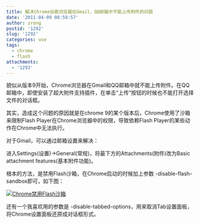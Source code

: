 ```yaml
---
title: 解决Chrome谷歌浏览器在Gmail、QQ邮箱中不能上传附件的问题
date: '2011-04-09 08:58:57'
author: zrong
postid: '1292'
slug: '1292'
categories: use
tags:
  - chrome
  - flash
attachments:
  - '1293'
---
```


貌似从版本9开始，Chrome浏览器在Gmail和QQ邮箱中就不能上传附件。在QQ邮箱中，即使安装了超大附件支持插件，在单击“上传”按钮的时候也不能打开选择文件的对话框。

其实，造成这个问题的原因就是在chrome
9的某个版本后，Chrome使用了沙箱来限制Flash
Player在Chrome浏览器中的权限，导致依赖Flash
Player的某些动作在Chrome中无法执行。

对于Gmail，可以通过邮箱设置来解决：

进入Settings(设置)-\>General(常规)，将最下方的Attachments(附件)改为Basic
attachment features(基本附件功能)。

根本的方法，是禁用Flash沙箱，在Chrome启动的时候加上参数 -disable-flash-sandbox即可，如下图：

[![Chrome禁用Flash沙箱](/uploads/2011/04/chrome_disable_flash_sandbox.png "Chrome禁用Flash沙箱")](/uploads/2011/04/chrome_disable_flash_sandbox.png)

还有一个我喜欢用的参数是 -disable-tabbed-options，用来取消Tab设置面板，将Chrome设置面板还原成对话框形式。

